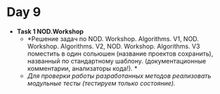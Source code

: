 # Day 9
* **Task 1 NOD.Workshop**
    * *Решение задач по NOD. Workshop. Algorithms. V1, NOD. Workshop. Algorithms. V2, NOD. Workshop. Algorithms. V3 поместить в один сольюшен (название проектов сохранить), названный по стандартному шаблону. (документационные комментарии, анализаторы кода!). *
    * *Для проверки работы разработанных методов реализовать модульные тесты (тестируем только состояние).*

